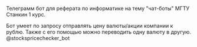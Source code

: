 Телеграмм бот для реферата по информатике на тему "чат-боты" МГТУ Станкин 1 курс.


Бот умеет по запросу отправлять цену валюты/акции компании к рублю. Также с его помощью можно переводить одну валюту в другую.
@stockspricechecker_bot
